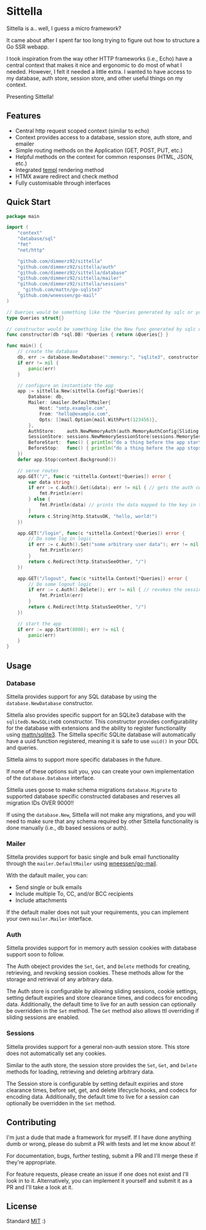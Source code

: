 # Sittella

Sittella is a.. well, I guess a micro framework?

It came about after I spent far too long trying to figure out how to structure a Go SSR webapp.

I took inspiration from the way other HTTP frameworks (i.e., Echo) have a central context that makes it nice and ergonomic to do most of what I needed. However, I felt it needed a little extra. I wanted to have access to my database, auth store, session store, and other useful things on my context.

Presenting Sittella!

## Features

- Central http request scoped context (similar to echo)
- Context provides access to a database, session store, auth store, and emailer
- Simple routing methods on the Application (GET, POST, PUT, etc.)
- Helpful methods on the context for common responses (HTML, JSON, etc.)
- Integrated [templ](https://github.com/a-h/templ) rendering method
- HTMX aware redirect and check method
- Fully customisable through interfaces

## Quick Start

```go
package main

import (
	"context"
	"database/sql"
	"fmt"
	"net/http"

	"github.com/dimmerz92/sittella"
	"github.com/dimmerz92/sittella/auth"
	"github.com/dimmerz92/sittella/database"
	"github.com/dimmerz92/sittella/mailer"
	"github.com/dimmerz92/sittella/sessions"
	_ "github.com/mattn/go-sqlite3"
	"github.com/wneessen/go-mail"
)

// Queries would be something like the *Queries generated by sqlc or your own custom queries.
type Queries struct{}

// constructor would be something like the New func generated by sqlc or your own custom function.
func constructor(db *sql.DB) *Queries { return &Queries{} }

func main() {
	// create the database
	db, err := database.NewDatabase(":memory:", "sqlite3", constructor)
	if err != nil {
		panic(err)
	}

	// configure an instantiate the app
	app := sittella.New(sittella.Config[*Queries]{
		Database: db,
		Mailer: &mailer.DefaultMailer{
			Host: "smtp.example.com",
			From: "hello@example.com",
			Opts: []mail.Option{mail.WithPort(123456)},
		},
		AuthStore:    auth.NewMemoryAuth(auth.MemoryAuthConfig{Sliding: true}),
		SessionStore: sessions.NewMemorySessionStore(sessions.MemorySessionStoreConfig{}),
		BeforeStart:  func() { println("do a thing before the app starts") },
		BeforeStop:   func() { println("do a thing before the app stops") },
	})
	defer app.Stop(context.Background())

	// serve routes
	app.GET("/", func(c *sittella.Context[*Queries]) error {
		var data string
		if err := c.Auth().Get(&data); err != nil { // gets the auth cookie if it exists
			fmt.Println(err)
		} else {
			fmt.Println(data) // prints the data mapped to the key in the auth cookie
		}
		return c.String(http.StatusOK, "hello, world!")
	})

	app.GET("/login", func(c *sittella.Context[*Queries]) error {
		// Do some log in logic
		if err := c.Auth().Set("some arbitrary user data"); err != nil { // sets arbitrary data into an auth cookie
			fmt.Println(err)
		}
		return c.Redirect(http.StatusSeeOther, "/")
	})

	app.GET("/logout", func(c *sittella.Context[*Queries]) error {
		// Do some logout logic
		if err := c.Auth().Delete(); err != nil { // revokes the session cookie and deletes the data
			fmt.Println(err)
		}
		return c.Redirect(http.StatusSeeOther, "/")
	})

	// start the app
	if err := app.Start(8000); err != nil {
		panic(err)
	}
}
```

## Usage

### Database

Sittella provides support for any SQL database by using the `database.NewDatabase` constructor.

Sittella also provides specific support for an SQLite3 database with the `sqlitedb.NewSQLiteDB` constructor.
This constructor provides configurability for the database with extensions and the ability to register functionality using [mattn/sqlite3](https://github.com/mattn/go-sqlite3). The Sittella specific SQLite database will automatically have a uuid function registered, meaning it is safe to use `uuid()` in your DDL and queries.

Sittella aims to support more specific databases in the future.

If none of these options suit you, you can create your own implementation of the `database.Database` interface.

Sittella uses goose to make schema migrations `database.Migrate` to supported database specific constructed databases and reserves all migration IDs OVER 9000!!

If using the `database.New`, Sittella will not make any migrations, and you will need to make sure that any schema required by other Sittella functionality is done manually (i.e., db based sessions or auth).

### Mailer

Sittella provides support for basic single and bulk email functionality through the `mailer.DefaultMailer` using [wneessen/go-mail](https://github.com/wneessen/go-mail).

With the dafault mailer, you can:
- Send single or bulk emails
- Include multiple To, CC, and/or BCC recipients
- Include attachments

If the default mailer does not suit your requirements, you can implement your own `mailer.Mailer` interface.

### Auth

Sittella provides support for in memory auth session cookies with database support soon to follow.

The Auth obeject provides the `Set`, `Get`, and `Delete` methods for creating, retrieving, and revoking session cookies. These methods allow for the storage and retrieval of any arbitrary data.

The Auth store is configurable by allowing sliding sessions, cookie settings, setting default expiries and store clearance times, and codecs for encoding data. Additionally, the default time to live for an auth session can optionally be overridden in the `Set` method. The `Get` method also allows ttl overriding if sliding sessions are enabled.

### Sessions

Sittella provides support for a general non-auth session store. This store does not automatically set any cookies.

Similar to the auth store, the session store provides the `Set`, `Get`, and `Delete` methods for loading, retrieving and deleting arbitrary data.

The Session store is configurable by setting default expiries and store clearance times, before set, get, and delete lifecycle hooks, and codecs for encoding data. Additionally, the default time to live for a session can optionally be overridden in the `Set` method.

## Contributing

I'm just a dude that made a framework for myself. If I have done anything dumb or wrong, please do submit a PR with tests and let me know about it!

For documentation, bugs, further testing, submit a PR and I'll merge these if they're appropriate.

For feature requests, please create an issue if one does not exist and I'll look in to it. Alternatively, you can implement it yourself and submit it as a PR and I'll take a look at it.

## License

Standard [MIT](/LICENSE) :)
